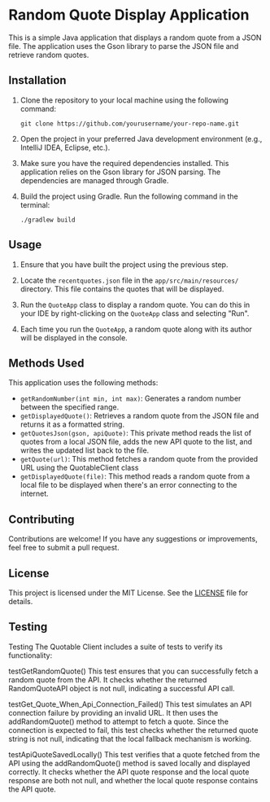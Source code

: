 # Random Quote Display Application

This is a simple Java application that displays a random quote from a JSON file. The application uses the Gson library to parse the JSON file and retrieve random quotes.

## Installation

1. Clone the repository to your local machine using the following command:

    ```
    git clone https://github.com/yourusername/your-repo-name.git
    ```

2. Open the project in your preferred Java development environment (e.g., IntelliJ IDEA, Eclipse, etc.).

3. Make sure you have the required dependencies installed. This application relies on the Gson library for JSON parsing. The dependencies are managed through Gradle.

4. Build the project using Gradle. Run the following command in the terminal:

    ```
    ./gradlew build
    ```

## Usage

1. Ensure that you have built the project using the previous step.

2. Locate the `recentquotes.json` file in the `app/src/main/resources/` directory. This file contains the quotes that will be displayed.

3. Run the `QuoteApp` class to display a random quote. You can do this in your IDE by right-clicking on the `QuoteApp` class and selecting "Run".

4. Each time you run the `QuoteApp`, a random quote along with its author will be displayed in the console.

## Methods Used

This application uses the following methods:

- `getRandomNumber(int min, int max)`: Generates a random number between the specified range.
- `getDisplayedQuote()`: Retrieves a random quote from the JSON file and returns it as a formatted string.
- `getQuotesJson(gson, apiQuote)`:
 This private method reads the list of quotes from a local JSON file, adds the new API quote to the list, and writes the updated list back to the file.
- `getQuote(url)`:
  This method fetches a random quote from the provided URL using the QuotableClient class
- `getDisplayedQuote(file)`:
  This method reads a random quote from a local file to be displayed when there's an error connecting to the internet.

## Contributing

Contributions are welcome! If you have any suggestions or improvements, feel free to submit a pull request.

## License

This project is licensed under the MIT License. See the [LICENSE](LICENSE) file for details.

## Testing 
Testing
The Quotable Client includes a suite of tests to verify its functionality:

testGetRandomQuote()
This test ensures that you can successfully fetch a random quote from the API. It checks whether the returned RandomQuoteAPI object is not null, indicating a successful API call.

testGet_Quote_When_Api_Connection_Failed()
This test simulates an API connection failure by providing an invalid URL. It then uses the addRandomQuote() method to attempt to fetch a quote. Since the connection is expected to fail, this test checks whether the returned quote string is not null, indicating that the local fallback mechanism is working.

testApiQuoteSavedLocally()
This test verifies that a quote fetched from the API using the addRandomQuote() method is saved locally and displayed correctly. It checks whether the API quote response and the local quote response are both not null, and whether the local quote response contains the API quote.